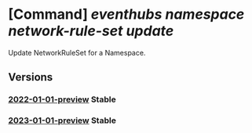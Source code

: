 # [Command] _eventhubs namespace network-rule-set update_

Update NetworkRuleSet for a Namespace.

## Versions

### [2022-01-01-preview](/Resources/mgmt-plane/L3N1YnNjcmlwdGlvbnMve30vcmVzb3VyY2Vncm91cHMve30vcHJvdmlkZXJzL21pY3Jvc29mdC5ldmVudGh1Yi9uYW1lc3BhY2VzL3t9L25ldHdvcmtydWxlc2V0cy9kZWZhdWx0/2022-01-01-preview.xml) **Stable**

<!-- mgmt-plane /subscriptions/{}/resourcegroups/{}/providers/microsoft.eventhub/namespaces/{}/networkrulesets/default 2022-01-01-preview -->

### [2023-01-01-preview](/Resources/mgmt-plane/L3N1YnNjcmlwdGlvbnMve30vcmVzb3VyY2Vncm91cHMve30vcHJvdmlkZXJzL21pY3Jvc29mdC5ldmVudGh1Yi9uYW1lc3BhY2VzL3t9L25ldHdvcmtydWxlc2V0cy9kZWZhdWx0/2023-01-01-preview.xml) **Stable**

<!-- mgmt-plane /subscriptions/{}/resourcegroups/{}/providers/microsoft.eventhub/namespaces/{}/networkrulesets/default 2023-01-01-preview -->
